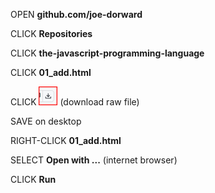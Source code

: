 OPEN **github.com/joe-dorward**

CLICK **Repositories**

CLICK **the-javascript-programming-language**

CLICK **01_add.html**
 
CLICK <img src="/download-raw-file.png" alt= “” width="30"> (download raw file)
 
SAVE on desktop

RIGHT-CLICK **01_add.html**

SELECT **Open with ...** (internet browser)

CLICK **Run**
